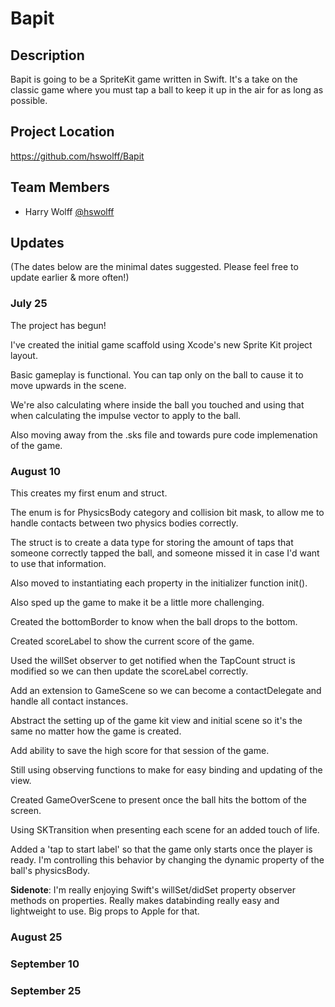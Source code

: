 # Bapit

## Description

Bapit is going to be a SpriteKit game written in Swift.  It's a take on the classic game where you must tap a ball to keep it up in the air for as long as possible.

## Project Location

https://github.com/hswolff/Bapit

## Team Members

- Harry Wolff [@hswolff](https://twitter.com/hswolff)

## Updates

(The dates below are the minimal dates suggested. Please feel free to update earlier & more often!)

### July 25

The project has begun!

I've created the initial game scaffold using Xcode's new Sprite Kit project layout.

Basic gameplay is functional.  You can tap only on the ball to cause it to move upwards in the scene.

We're also calculating where inside the ball you touched and using that when calculating the impulse vector to apply to the ball.

Also moving away from the .sks file and towards pure code implemenation of the game.

### August 10

This creates my first enum and struct.

The enum is for PhysicsBody category and collision bit mask, to allow
me to handle contacts between two physics bodies correctly.

The struct is to create a data type for storing the amount of taps
that someone correctly tapped the ball, and someone missed it in case
I'd want to use that information.

Also moved to instantiating each property in the initializer function init().

Also sped up the game to make it be a little more challenging.

Created the bottomBorder to know when the ball drops to the bottom.

Created scoreLabel to show the current score of the game.

Used the willSet observer to get notified when the TapCount struct is
modified so we can then update the scoreLabel correctly.

Add an extension to GameScene so we can become a contactDelegate
and handle all contact instances.

Abstract the setting up of the game kit view and initial scene
so it's the same no matter how the game is created.

Add ability to save the high score for that session of the game.

Still using observing functions to make for easy binding and updating
of the view.

Created GameOverScene to present once the ball hits the bottom of the screen.

Using SKTransition when presenting each scene for an added touch of life.

Added a 'tap to start label' so that the game only starts once the player
is ready.  I'm controlling this behavior by changing the dynamic property
of the ball's physicsBody.

**Sidenote**:  I'm really enjoying Swift's willSet/didSet property observer methods
on properties.  Really makes databinding really easy and lightweight to use.  Big
props to Apple for that.

### August 25

### September 10

### September 25
